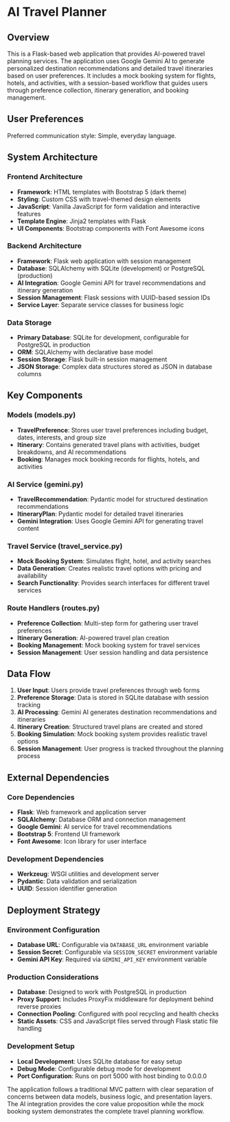 # AI Travel Planner

## Overview

This is a Flask-based web application that provides AI-powered travel planning services. The application uses Google Gemini AI to generate personalized destination recommendations and detailed travel itineraries based on user preferences. It includes a mock booking system for flights, hotels, and activities, with a session-based workflow that guides users through preference collection, itinerary generation, and booking management.

## User Preferences

Preferred communication style: Simple, everyday language.

## System Architecture

### Frontend Architecture
- **Framework**: HTML templates with Bootstrap 5 (dark theme)
- **Styling**: Custom CSS with travel-themed design elements
- **JavaScript**: Vanilla JavaScript for form validation and interactive features
- **Template Engine**: Jinja2 templates with Flask
- **UI Components**: Bootstrap components with Font Awesome icons

### Backend Architecture
- **Framework**: Flask web application with session management
- **Database**: SQLAlchemy with SQLite (development) or PostgreSQL (production)
- **AI Integration**: Google Gemini API for travel recommendations and itinerary generation
- **Session Management**: Flask sessions with UUID-based session IDs
- **Service Layer**: Separate service classes for business logic

### Data Storage
- **Primary Database**: SQLite for development, configurable for PostgreSQL in production
- **ORM**: SQLAlchemy with declarative base model
- **Session Storage**: Flask built-in session management
- **JSON Storage**: Complex data structures stored as JSON in database columns

## Key Components

### Models (models.py)
- **TravelPreference**: Stores user travel preferences including budget, dates, interests, and group size
- **Itinerary**: Contains generated travel plans with activities, budget breakdowns, and AI recommendations
- **Booking**: Manages mock booking records for flights, hotels, and activities

### AI Service (gemini.py)
- **TravelRecommendation**: Pydantic model for structured destination recommendations
- **ItineraryPlan**: Pydantic model for detailed travel itineraries
- **Gemini Integration**: Uses Google Gemini API for generating travel content

### Travel Service (travel_service.py)
- **Mock Booking System**: Simulates flight, hotel, and activity searches
- **Data Generation**: Creates realistic travel options with pricing and availability
- **Search Functionality**: Provides search interfaces for different travel services

### Route Handlers (routes.py)
- **Preference Collection**: Multi-step form for gathering user travel preferences
- **Itinerary Generation**: AI-powered travel plan creation
- **Booking Management**: Mock booking system for travel services
- **Session Management**: User session handling and data persistence

## Data Flow

1. **User Input**: Users provide travel preferences through web forms
2. **Preference Storage**: Data is stored in SQLite database with session tracking
3. **AI Processing**: Gemini AI generates destination recommendations and itineraries
4. **Itinerary Creation**: Structured travel plans are created and stored
5. **Booking Simulation**: Mock booking system provides realistic travel options
6. **Session Management**: User progress is tracked throughout the planning process

## External Dependencies

### Core Dependencies
- **Flask**: Web framework and application server
- **SQLAlchemy**: Database ORM and connection management
- **Google Gemini**: AI service for travel recommendations
- **Bootstrap 5**: Frontend UI framework
- **Font Awesome**: Icon library for user interface

### Development Dependencies
- **Werkzeug**: WSGI utilities and development server
- **Pydantic**: Data validation and serialization
- **UUID**: Session identifier generation

## Deployment Strategy

### Environment Configuration
- **Database URL**: Configurable via `DATABASE_URL` environment variable
- **Session Secret**: Configurable via `SESSION_SECRET` environment variable
- **Gemini API Key**: Required via `GEMINI_API_KEY` environment variable

### Production Considerations
- **Database**: Designed to work with PostgreSQL in production
- **Proxy Support**: Includes ProxyFix middleware for deployment behind reverse proxies
- **Connection Pooling**: Configured with pool recycling and health checks
- **Static Assets**: CSS and JavaScript files served through Flask static file handling

### Development Setup
- **Local Development**: Uses SQLite database for easy setup
- **Debug Mode**: Configurable debug mode for development
- **Port Configuration**: Runs on port 5000 with host binding to 0.0.0.0

The application follows a traditional MVC pattern with clear separation of concerns between data models, business logic, and presentation layers. The AI integration provides the core value proposition while the mock booking system demonstrates the complete travel planning workflow.